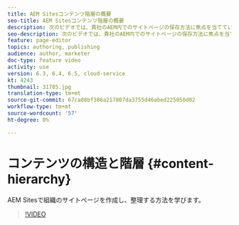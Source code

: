 ```yaml
---
title: AEM Sitesコンテンツ階層の概要
seo-title: AEM Sitesコンテンツ階層の概要
description: 次のビデオでは、貴社のAEM内でのサイトページの保存方法に焦点を当てています。
seo-description: 次のビデオでは、貴社のAEM内でのサイトページの保存方法に焦点を当てています。
feature: page-editor
topics: authoring, publishing
audience: author, marketer
doc-type: feature video
activity: use
version: 6.3, 6.4, 6.5, cloud-service
kt: 4243
thumbnail: 31785.jpg
translation-type: tm+mt
source-git-commit: 67ca08bf386a217807da3755d46abed225050d02
workflow-type: tm+mt
source-wordcount: '57'
ht-degree: 0%

---
```



# コンテンツの構造と階層 {#content-hierarchy}

AEM Sitesで組織のサイトページを作成し、整理する方法を学びます。

>[!VIDEO](https://video.tv.adobe.com/v/31827?quality=12&learn=on)
